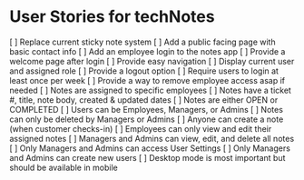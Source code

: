 # User Stories for techNotes

[ ] Replace current sticky note system
[ ] Add a public facing page with basic contact info
[ ] Add an employee login to the notes app
[ ] Provide a welcome page after login
[ ] Provide easy navigation
[ ] Display current user and assigned role
[ ] Provide a logout option
[ ] Require users to login at least once per week
[ ] Provide a way to remove employee access asap if needed
[ ] Notes are assigned to specific employees
[ ] Notes have a ticket #, title, note body, created & updated dates
[ ] Notes are either OPEN or COMPLETED
[ ] Users can be Employees, Managers, or Admins
[ ] Notes can only be deleted by Managers or Admins
[ ] Anyone can create a note (when customer checks-in)
[ ] Employees can only view and edit their assigned notes
[ ] Managers and Admins can view, edit, and delete all notes
[ ] Only Managers and Admins can access User Settings
[ ] Only Managers and Admins can create new users
[ ] Desktop mode is most important but should be available in mobile

